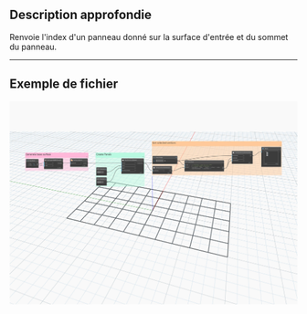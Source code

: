 ## Description approfondie
Renvoie l&apos;index d&apos;un panneau donné sur la surface d&apos;entrée et du sommet du panneau.
___
## Exemple de fichier

![GetVertexIndex](./Autodesk.DesignScript.Geometry.PanelSurface.GetVertexIndex_img.jpg)
